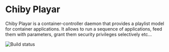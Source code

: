 # Chiby Playar

Chiby Playar is a container-controller daemon that provides a playlist model for container applications. It allows to run a sequence of applications, feed them with parameters, grant them security privileges selectively etc...

![Build status](https://csci.web.cern.ch/buildStatus/icon?job=chiby-player)

